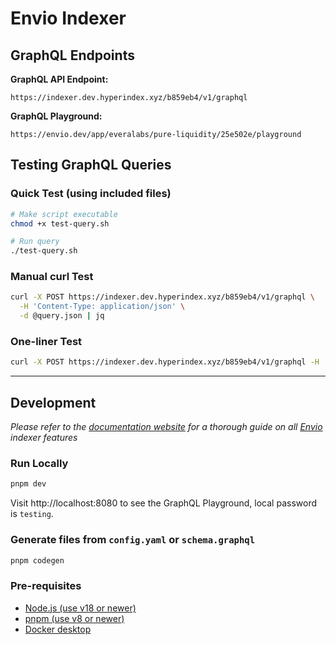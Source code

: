 # Envio Indexer

## GraphQL Endpoints

**GraphQL API Endpoint:**
```
https://indexer.dev.hyperindex.xyz/b859eb4/v1/graphql
```

**GraphQL Playground:**
```
https://envio.dev/app/everalabs/pure-liquidity/25e502e/playground
```

## Testing GraphQL Queries

### Quick Test (using included files)

```bash
# Make script executable
chmod +x test-query.sh

# Run query
./test-query.sh
```

### Manual curl Test

```bash
curl -X POST https://indexer.dev.hyperindex.xyz/b859eb4/v1/graphql \
  -H 'Content-Type: application/json' \
  -d @query.json | jq
```

### One-liner Test

```bash
curl -X POST https://indexer.dev.hyperindex.xyz/b859eb4/v1/graphql -H 'Content-Type: application/json' -d '{"query":"query AllEvent { PositionManagerRouter_NFTMinted { id owner tokenId } PositionManagerRouter_MintedPosition { fee id owner pool token0 token1 tokenId } PositionManagerRouter_Initialized { id version } PositionManagerRouter_PositionCreated { amount0 amount1 owner id tokenId } }"}' | jq
```

---

## Development

*Please refer to the [documentation website](https://docs.envio.dev) for a thorough guide on all [Envio](https://envio.dev) indexer features*

### Run Locally

```bash
pnpm dev
```

Visit http://localhost:8080 to see the GraphQL Playground, local password is `testing`.

### Generate files from `config.yaml` or `schema.graphql`

```bash
pnpm codegen
```

### Pre-requisites

- [Node.js (use v18 or newer)](https://nodejs.org/en/download/current)
- [pnpm (use v8 or newer)](https://pnpm.io/installation)
- [Docker desktop](https://www.docker.com/products/docker-desktop/)
